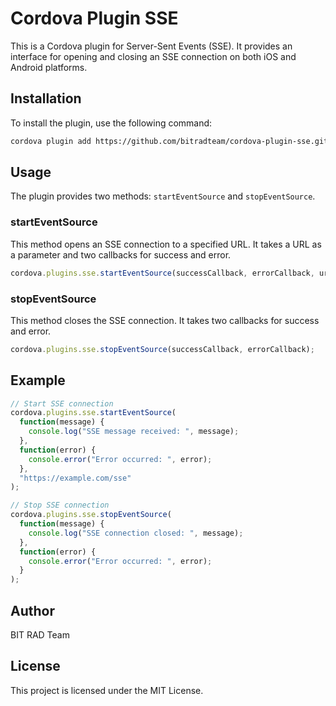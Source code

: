 # Cordova Plugin SSE

This is a Cordova plugin for Server-Sent Events (SSE). It provides an interface for opening and closing an SSE connection on both iOS and Android platforms.

## Installation

To install the plugin, use the following command:

```bash
cordova plugin add https://github.com/bitradteam/cordova-plugin-sse.git
```

## Usage

The plugin provides two methods: `startEventSource` and `stopEventSource`.

### startEventSource

This method opens an SSE connection to a specified URL. It takes a URL as a parameter and two callbacks for success and error.

```javascript
cordova.plugins.sse.startEventSource(successCallback, errorCallback, url);
```

### stopEventSource

This method closes the SSE connection. It takes two callbacks for success and error.

```javascript
cordova.plugins.sse.stopEventSource(successCallback, errorCallback);
```

## Example

```javascript
// Start SSE connection
cordova.plugins.sse.startEventSource(
  function(message) {
    console.log("SSE message received: ", message);
  },
  function(error) {
    console.error("Error occurred: ", error);
  },
  "https://example.com/sse"
);

// Stop SSE connection
cordova.plugins.sse.stopEventSource(
  function(message) {
    console.log("SSE connection closed: ", message);
  },
  function(error) {
    console.error("Error occurred: ", error);
  }
);
```

## Author
BIT RAD Team

## License

This project is licensed under the MIT License.

